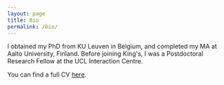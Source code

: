 ```yaml
---
layout: page
title: Bio
permalink: /bio/
---
```



I obtained my PhD from KU Leuven in Belgium, and completed my MA at Aalto University, Finland. Before joining King's, I was a Postdoctoral Research Fellow at the UCL Interaction Centre. 

You can find a full CV [here](panagiotidou_CV_dec2023.pdf).